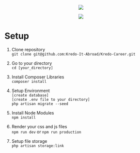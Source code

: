 <p align="center"><img src="https://laravel.com/assets/img/components/logo-laravel.svg"></p>

<p align="center">
	<a href="https://kredo.jp/">
		<img src="https://kredo.jp/wp/wp-content/themes/kreedo-theme/images/common/logo_top.png">
	</a>
</p>

Setup
===========
1. Clone repository<br>
`git clone git@github.com:Kredo-It-Abroad/Kredo-Career.git`

2. Go to your directory<br>
`cd [your_directory]`

3. Install Composer Libraries<br>
`composer install`

5. Setup Environment<br>
`[create database]`<br>
`[create .env file to your directory]`<br>
`php artisan migrate --seed`<br>

6. Install Node Modules<br>
`npm install`

7. Render your css and js files<br>
`npm run dev` or `npm run production`

7. Setup file storage<br>
`php artisan storage:link`
